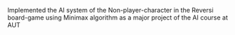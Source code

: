 Implemented the AI system of the Non-player-character in the Reversi board-game using Minimax algorithm as a major project of the AI course at AUT
